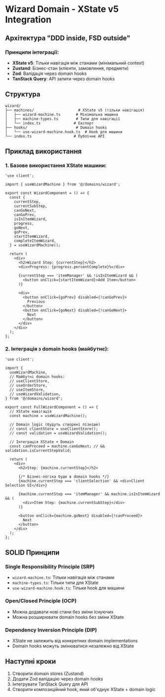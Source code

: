 # Wizard Domain - XState v5 Integration

## Архітектура "DDD inside, FSD outside"

### Принципи інтеграції:

- **XState v5**: Тільки навігація між станами (мінімальний context)
- **Zustand**: Бізнес-стан (клієнти, замовлення, предмети)
- **Zod**: Валідація через domain hooks
- **TanStack Query**: API запити через domain hooks

## Структура

```
wizard/
├── machines/                    # XState v5 (тільки навігація)
│   ├── wizard-machine.ts       # Мінімальна машина
│   ├── machine-types.ts        # Типи для навігації
│   └── index.ts               # Експорт
├── hooks/                      # Domain hooks
│   └── use-wizard-machine.hook.ts  # Hook для машини
└── index.ts                   # Публічне API
```

## Приклад використання

### 1. Базове використання XState машини:

```tsx
'use client';

import { useWizardMachine } from '@/domains/wizard';

export const WizardComponent = () => {
  const {
    currentStep,
    currentSubStep,
    canGoNext,
    canGoPrev,
    isInItemWizard,
    progress,
    goNext,
    goPrev,
    startItemWizard,
    completeItemWizard,
  } = useWizardMachine();

  return (
    <div>
      <h2>Wizard Step: {currentStep}</h2>
      <div>Progress: {progress.percentComplete}%</div>

      {currentStep === 'itemManager' && !isInItemWizard && (
        <button onClick={startItemWizard}>Add Item</button>
      )}

      <div>
        <button onClick={goPrev} disabled={!canGoPrev}>
          Previous
        </button>
        <button onClick={goNext} disabled={!canGoNext}>
          Next
        </button>
      </div>
    </div>
  );
};
```

### 2. Інтеграція з domain hooks (майбутнє):

```tsx
'use client';

import {
  useWizardMachine,
  // Майбутні domain hooks:
  // useClientStore,
  // useOrderStore,
  // useItemStore,
  // useWizardValidation,
} from '@/domains/wizard';

export const FullWizardComponent = () => {
  // XState навігація
  const machine = useWizardMachine();

  // Domain logic (будуть створені пізніше)
  // const clientStore = useClientStore();
  // const validation = useWizardValidation();

  // Інтеграція XState + Domain
  const canProceed = machine.canGoNext; // && validation.isCurrentStepValid;

  return (
    <div>
      <h2>Step: {machine.currentStep}</h2>

      {/* Бізнес-логіка буде в domain hooks */}
      {machine.currentStep === 'clientSelection' && <div>Client Selection UI</div>}

      {machine.currentStep === 'itemManager' && machine.isInItemWizard && (
        <div>Item Step: {machine.currentSubStep}</div>
      )}

      <button onClick={machine.goNext} disabled={!canProceed}>
        Next
      </button>
    </div>
  );
};
```

## SOLID Принципи

### Single Responsibility Principle (SRP)

- `wizard-machine.ts`: Тільки навігація між станами
- `machine-types.ts`: Тільки типи для XState
- `use-wizard-machine.hook.ts`: Тільки hook для машини

### Open/Closed Principle (OCP)

- Можна додавати нові стани без зміни існуючих
- Можна розширювати domain hooks без зміни XState

### Dependency Inversion Principle (DIP)

- XState не залежить від конкретних domain implementations
- Domain hooks можуть змінюватися незалежно від XState

## Наступні кроки

1. Створити domain stores (Zustand)
2. Додати Zod валідацію через domain hooks
3. Інтегрувати TanStack Query для API
4. Створити композиційний hook, який об'єднує XState + domain logic
